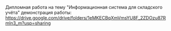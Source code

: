Дипломная работа на тему "Информационная система для складского учёта"
демонстрация работы: https://drive.google.com/drive/folders/1eMKECBqXmVmsYU8F_2ZDOzu87Rmln3_m?usp=sharing
